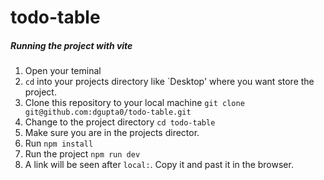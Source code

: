 # todo-table

##### Running the project with vite

1. Open your teminal
2. `cd` into your projects directory like `Desktop' where you want store the project.
3. Clone this repository to your local machine `git clone git@github.com:dgupta0/todo-table.git`
4. Change to the project directory `cd todo-table`
5. Make sure you are in the projects director.
6. Run `npm install`
7. Run the project `npm run dev`
8. A link will be seen after `local:`. Copy it and past it in the browser. 
